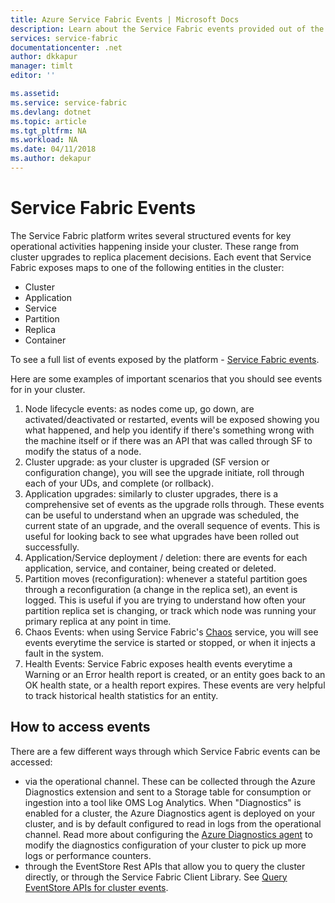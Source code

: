 ```yaml
---
title: Azure Service Fabric Events | Microsoft Docs
description: Learn about the Service Fabric events provided out of the box to help you monitor your Azure Service Fabric cluster.
services: service-fabric
documentationcenter: .net
author: dkkapur
manager: timlt
editor: ''

ms.assetid:
ms.service: service-fabric
ms.devlang: dotnet
ms.topic: article
ms.tgt_pltfrm: NA
ms.workload: NA
ms.date: 04/11/2018
ms.author: dekapur
---
```


# Service Fabric Events 

The Service Fabric platform writes several structured events for key operational activities happening inside your cluster. These range from cluster upgrades to replica placement decisions. Each event that Service Fabric exposes maps to one of the following entities in the cluster:
* Cluster
* Application
* Service
* Partition
* Replica 
* Container

To see a full list of events exposed by the platform - [Service Fabric events](service-fabric-diagnostics-event-generation-operational.md).

Here are some examples of important scenarios that you should see events for in your cluster. 
1. Node lifecycle events: as nodes come up, go down, are activated/deactivated or restarted, events will be exposed showing you what happened, and help you identify if there's something wrong with the machine itself or if there was an API that was called through SF to modify the status of a node.
1. Cluster upgrade: as your cluster is upgraded (SF version or configuration change), you will see the upgrade initiate, roll through each of your UDs, and complete (or rollback). 
1. Application upgrades: similarly to cluster upgrades, there is a comprehensive set of events as the upgrade rolls through. These events can be useful to understand when an upgrade was scheduled, the current state of an upgrade, and the overall sequence of events. This is useful for looking back to see what upgrades have been rolled out successfully.
1. Application/Service deployment / deletion: there are events for each application, service, and container, being created or deleted.
1. Partition moves (reconfiguration): whenever a stateful partition goes through a reconfiguration (a change in the replica set), an event is logged. This is useful if you are trying to understand how often your partition replica set is changing, or track which node was running your primary replica at any point in time.
1. Chaos Events: when using Service Fabric's [Chaos](service-fabric-controlled-chaos.md) service, you will see events everytime the service is started or stopped, or when it injects a fault in the system.
1. Health Events: Service Fabric exposes health events everytime a Warning or an Error health report is created, or an entity goes back to an OK health state, or a health report expires. These events are very helpful to track historical health statistics for an entity. 

## How to access events

There are a few different ways through which Service Fabric events can be accessed:
* via the operational channel. These can be collected through the Azure Diagnostics extension and sent to a Storage table for consumption or ingestion into a tool like OMS Log Analytics. When "Diagnostics" is enabled for a cluster, the Azure Diagnostics agent is deployed on your cluster, and is by default configured to read in logs from the operational channel. Read more about configuring the [Azure Diagnostics agent](service-fabric-diagnostics-event-aggregation-wad.md) to modify the diagnostics configuration of your cluster to pick up more logs or performance counters. 
* through the EventStore Rest APIs that allow you to query the cluster directly, or through the Service Fabric Client Library. See [Query EventStore APIs for cluster events](service-fabric-diagnostics-eventstore-query.md).


